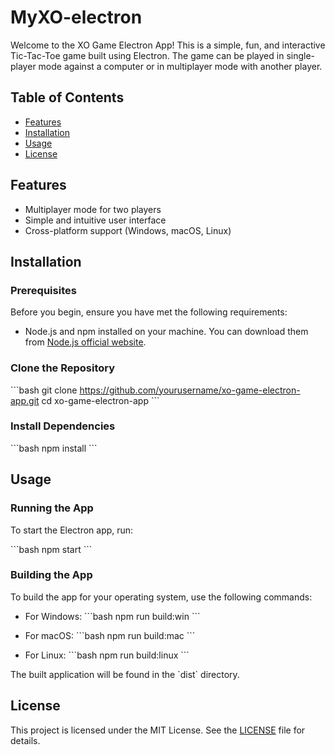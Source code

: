 # MyXO-electron

Welcome to the XO Game Electron App! This is a simple, fun, and interactive Tic-Tac-Toe game built using Electron. The game can be played in single-player mode against a computer or in multiplayer mode with another player.

## Table of Contents

- [Features](#features)
- [Installation](#installation)
- [Usage](#usage)
- [License](#license)

## Features

- Multiplayer mode for two players
- Simple and intuitive user interface
- Cross-platform support (Windows, macOS, Linux)

## Installation

### Prerequisites

Before you begin, ensure you have met the following requirements:

- Node.js and npm installed on your machine. You can download them from [Node.js official website](https://nodejs.org/).

### Clone the Repository

\`\`\`bash
git clone https://github.com/yourusername/xo-game-electron-app.git
cd xo-game-electron-app
\`\`\`

### Install Dependencies

\`\`\`bash
npm install
\`\`\`

## Usage

### Running the App

To start the Electron app, run:

\`\`\`bash
npm start
\`\`\`

### Building the App

To build the app for your operating system, use the following commands:

- For Windows:
  \`\`\`bash
  npm run build:win
  \`\`\`

- For macOS:
  \`\`\`bash
  npm run build:mac
  \`\`\`

- For Linux:
  \`\`\`bash
  npm run build:linux
  \`\`\`

The built application will be found in the \`dist\` directory.


## License

This project is licensed under the MIT License. See the [LICENSE](LICENSE) file for details.
